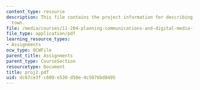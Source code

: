 ```yaml
---
content_type: resource
description: This file contains the project information for describing a massachusetts
  town.
file: /media/courses/11-204-planning-communications-and-digital-media-fall-2004/dc67ce3fc600e530d50e4c5076bd8495_proj2.pdf
file_type: application/pdf
learning_resource_types:
- Assignments
ocw_type: OCWFile
parent_title: Assignments
parent_type: CourseSection
resourcetype: Document
title: proj2.pdf
uid: dc67ce3f-c600-e530-d50e-4c5076bd8495
---
```

